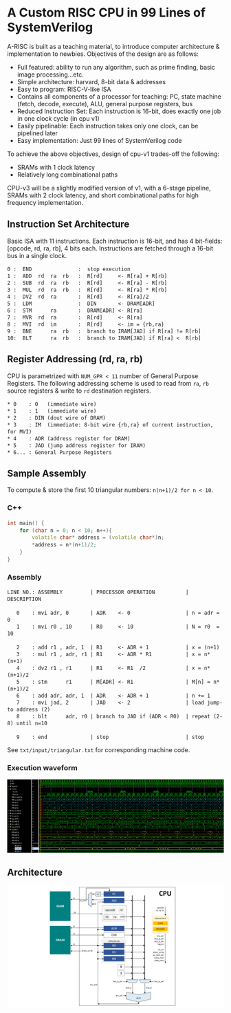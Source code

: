 # A Custom RISC CPU in 99 Lines of SystemVerilog

A-RISC is built as a teaching material, to introduce computer architecture & implementation to newbies. Objectives of the design are as follows:

* Full featured: ability to run any algorithm, such as prime finding, basic image processing...etc.
* Simple architecture: harvard, 8-bit data & addresses
* Easy to program: RISC-V-like ISA
* Contains all components of a processor for teaching: PC, state machine (fetch, decode, execute), ALU, general purpose registers, bus
* Reduced Instruction Set: Each instruction is 16-bit, does exactly one job in one clock cycle (in cpu v1)
* Easily pipelinable: Each instruction takes only one clock, can be pipelined later
* Easy implementation: Just 99 lines of SystemVerilog code

To achieve the above objectives, design of cpu-v1 trades-off the following:

* SRAMs with 1 clock latency
* Relatively long combinational paths

CPU-v3 will be a slightly modified version of v1, with a 6-stage pipeline, SRAMs with 2 clock latency, and short combinational paths for high frequency implementation.

## Instruction Set Architecture

Basic ISA with 11 instructions. Each instruction is 16-bit, and has 4 bit-fields: [opcode, rd, ra, rb], 4 bits each. Instructions are fetched through a 16-bit bus in a single clock.

```
0 :  END               :  stop execution
1 :  ADD  rd  ra  rb   :  R[rd]     <- R[ra] + R[rb]
2 :  SUB  rd  ra  rb   :  R[rd]     <- R[ra] - R[rb]
3 :  MUL  rd  ra  rb   :  R[rd]     <- R[ra] * R[rb]
4 :  DV2  rd  ra       :  R[rd]     <- R[ra]/2
5 :  LDM               :  DIN       <- DRAM[ADR]
6 :  STM      ra       :  DRAM[ADR] <- R[ra]
7 :  MVR  rd  ra       :  R[rd]     <- R[ra]
8 :  MVI  rd  im       :  R[rd]     <- im = {rb,ra}
9 :  BNE      ra  rb   :  branch to IRAM[JAD] if R[ra] != R[rb]
10:  BLT      ra  rb   :  branch to IRAM[JAD] if R[ra] <  R[rb] 
```

## Register Addressing (rd, ra, rb)

CPU is parametrized with `NUM_GPR < 11` number of General Purpose Registers.
The following addressing scheme is used to read from `ra`, `rb` source registers & write to `rd` destination registers.

```
* 0    : 0   (immediate wire)
* 1    : 1   (immediate wire)
* 2    : DIN (dout wire of DRAM)
* 3    : IM  (immediate: 8-bit wire {rb,ra} of current instruction, for MVI)
* 4    : ADR (address register for DRAM)
* 5    : JAD (jump address register for IRAM)
* 6... : General Purpose Registers
```

## Sample Assembly

To compute & store the first 10 triangular numbers: `n(n+1)/2 for n < 10`.

### C++

```cpp
int main() {
	for (char n = 0; n < 10; n++){
		volatile char* address = (volatile char*)n;
		*address = n*(n+1)/2;
	}
}
```

### Assembly

```
LINE NO.: ASSEMBLY         | PROCESSOR OPERATION          | DESCRIPTION

   0    : mvi adr, 0       | ADR    <- 0                  | n = adr = 0      
   1    : mvi r0 , 10      | R0     <- 10                 | N = r0  = 10     

   2    : add r1 , adr, 1  | R1     <- ADR + 1            | x = (n+1)        
   3    : mul r1 , adr, r1 | R1     <- ADR * R1           | x = n*(n+1)       
   4    : dv2 r1 , r1      | R1     <- R1  /2             | x = n*(n+1)/2     
   5    : stm      r1      | M[ADR] <- R1                 | M[n] = n*(n+1)/2  
   6    : add adr, adr, 1  | ADR    <- ADR + 1            | n += 1           
   7    : mvi jad, 2       | JAD    <- 2                  | load jump-to address (2)
   8    : blt      adr, r0 | branch to JAD if (ADR < R0)  | repeat (2-8) until n=10

   9    : end              | stop                         | stop             
```
See `txt/input/triangular.txt` for corresponding machine code.

### Execution waveform

![Waveform](other/triangular.png)

## Architecture

![Architecture](other/arch.png)